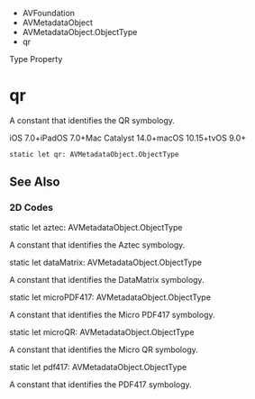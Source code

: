 

- AVFoundation
- AVMetadataObject
- AVMetadataObject.ObjectType
-  qr 

Type Property

# qr

A constant that identifies the QR symbology.

iOS 7.0+iPadOS 7.0+Mac Catalyst 14.0+macOS 10.15+tvOS 9.0+

``` source
static let qr: AVMetadataObject.ObjectType
```

## See Also

### 2D Codes

static let aztec: AVMetadataObject.ObjectType

A constant that identifies the Aztec symbology.

static let dataMatrix: AVMetadataObject.ObjectType

A constant that identifies the DataMatrix symbology.

static let microPDF417: AVMetadataObject.ObjectType

A constant that identifies the Micro PDF417 symbology.

static let microQR: AVMetadataObject.ObjectType

A constant that identifies the Micro QR symbology.

static let pdf417: AVMetadataObject.ObjectType

A constant that identifies the PDF417 symbology.

